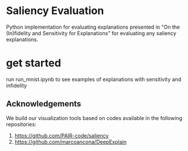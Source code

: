 # Saliency Evaluation
Python implementation for evaluating explanations presented in "On the (In)fidelity and Sensitivity for Explanations" for evaluating any saliency explanations.

# get started
run run_mnist.ipynb to see examples of explanations with sensitivity and infidelity

## Acknowledgements
We build our visualization tools based on codes available in the following repositories:
1. https://github.com/PAIR-code/saliency
2. https://github.com/marcoancona/DeepExplain

